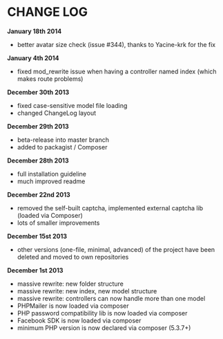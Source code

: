 # CHANGE LOG

**January 18th 2014**
- better avatar size check (issue #344), thanks to Yacine-krk for the fix

**January 4th 2014**
- fixed mod_rewrite issue when having a controller named index (which makes route problems)

**December 30th 2013**
- fixed case-sensitive model file loading
- changed ChangeLog layout

**December 29th 2013**
- beta-release into master branch
- added to packagist / Composer

**December 28th 2013**
- full installation guideline
- much improved readme

**December 22nd 2013**
- removed the self-built captcha, implemented external captcha lib (loaded via Composer)
- lots of smaller improvements

**December 15st 2013**
- other versions (one-file, minimal, advanced) of the project have been deleted and moved to own repositories

**December 1st 2013**
- massive rewrite: new folder structure
- massive rewrite: new index, new model structure
- massive rewrite: controllers can now handle more than one model
- PHPMailer is now loaded via composer
- PHP password compatibility lib is now loaded via composer
- Facebook SDK is now loaded via composer
- minimum PHP version is now declared via composer (5.3.7+)
